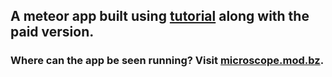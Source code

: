 ## A meteor app built using [tutorial][meteor] along with the paid version.


### Where can the app be seen running?  Visit [microscope.mod.bz][microscope].

[meteor]: https://book.discovermeteor.com/chapter/getting-started
[microscope]: http://microscope.mod.bz/
